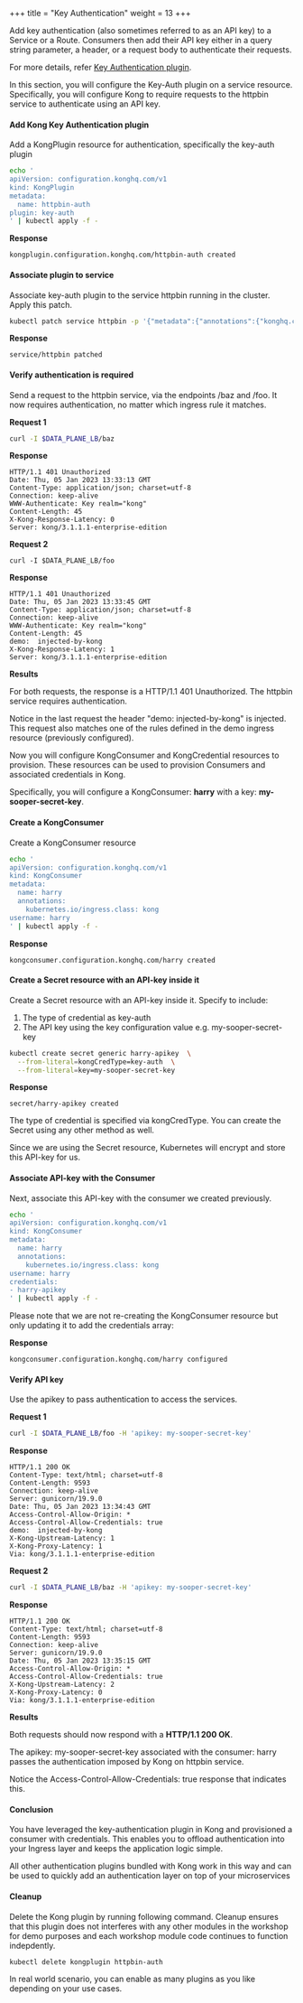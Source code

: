 +++
title = "Key Authentication"
weight = 13
+++

Add key authentication (also sometimes referred to as an API key) to a Service or a Route. Consumers then add their API key either in a query string parameter, a header, or a request body to authenticate their requests.

For more details, refer [Key Authentication plugin](https://docs.konghq.com/hub/kong-inc/key-auth/).

In this section, you will configure the  Key-Auth  plugin on a service resource. Specifically, you will configure Kong to require requests to the httpbin service to authenticate using an API key.

#### Add Kong Key Authentication plugin
Add a KongPlugin resource for authentication, specifically the key-auth plugin

```bash
echo '
apiVersion: configuration.konghq.com/v1
kind: KongPlugin
metadata:
  name: httpbin-auth
plugin: key-auth
' | kubectl apply -f -
```


**Response**

```
kongplugin.configuration.konghq.com/httpbin-auth created
```

#### Associate plugin to service
Associate key-auth plugin to the service httpbin running in the cluster. Apply  this patch. 

```bash
kubectl patch service httpbin -p '{"metadata":{"annotations":{"konghq.com/plugins":"httpbin-auth"}}}'
```

**Response**

```
service/httpbin patched
```

#### Verify authentication is required
Send a request to the httpbin service, via the endpoints  /baz and /foo.  It now requires authentication, no matter which ingress rule it matches. 

**Request 1**

```bash
curl -I $DATA_PLANE_LB/baz
```

**Response**

```
HTTP/1.1 401 Unauthorized
Date: Thu, 05 Jan 2023 13:33:13 GMT
Content-Type: application/json; charset=utf-8
Connection: keep-alive
WWW-Authenticate: Key realm="kong"
Content-Length: 45
X-Kong-Response-Latency: 0
Server: kong/3.1.1.1-enterprise-edition
```


**Request 2**

```
curl -I $DATA_PLANE_LB/foo
```

**Response**

```
HTTP/1.1 401 Unauthorized
Date: Thu, 05 Jan 2023 13:33:45 GMT
Content-Type: application/json; charset=utf-8
Connection: keep-alive
WWW-Authenticate: Key realm="kong"
Content-Length: 45
demo:  injected-by-kong
X-Kong-Response-Latency: 1
Server: kong/3.1.1.1-enterprise-edition
```

**Results**

For both requests, the response is a HTTP/1.1 401 Unauthorized. The httpbin service requires authentication. 

Notice in the last request the header "demo: injected-by-kong" is injected. This request also matches one of the rules defined in the demo ingress resource (previously configured). 

Now you will configure KongConsumer and KongCredential resources to provision. These resources can be used to provision Consumers and associated credentials in Kong.

Specifically, you will configure a KongConsumer: **harry** with a key: **my-sooper-secret-key**. 

#### Create a KongConsumer
Create a KongConsumer resource

```bash
echo '
apiVersion: configuration.konghq.com/v1
kind: KongConsumer
metadata:
  name: harry
  annotations:
    kubernetes.io/ingress.class: kong
username: harry
' | kubectl apply -f -
```


**Response**

```
kongconsumer.configuration.konghq.com/harry created
```

#### Create a Secret resource with an API-key inside it

Create a Secret resource with an API-key inside it. Specify to include:
1. The type of credential as key-auth
2. The API key using the key configuration value e.g. my-sooper-secret-key

```bash
kubectl create secret generic harry-apikey  \
  --from-literal=kongCredType=key-auth  \
  --from-literal=key=my-sooper-secret-key
```

**Response**

```
secret/harry-apikey created
```

The type of credential is specified via kongCredType. You can create the Secret using any other method as well.

Since we are using the Secret resource, Kubernetes will encrypt and store this API-key for us.

#### Associate API-key with the Consumer

Next, associate this API-key with the consumer we created previously.

```bash
echo '
apiVersion: configuration.konghq.com/v1
kind: KongConsumer
metadata:
  name: harry
  annotations:
    kubernetes.io/ingress.class: kong
username: harry
credentials:
- harry-apikey
' | kubectl apply -f -
```

Please note that we are not re-creating the KongConsumer resource but only updating it to add the credentials array:

**Response**

```
kongconsumer.configuration.konghq.com/harry configured
```

#### Verify API key

Use the apikey to pass authentication to access the services.

**Request 1**

```bash
curl -I $DATA_PLANE_LB/foo -H 'apikey: my-sooper-secret-key'
```

**Response**

```
HTTP/1.1 200 OK
Content-Type: text/html; charset=utf-8
Content-Length: 9593
Connection: keep-alive
Server: gunicorn/19.9.0
Date: Thu, 05 Jan 2023 13:34:43 GMT
Access-Control-Allow-Origin: *
Access-Control-Allow-Credentials: true
demo:  injected-by-kong
X-Kong-Upstream-Latency: 1
X-Kong-Proxy-Latency: 1
Via: kong/3.1.1.1-enterprise-edition
```
**Request 2**

```bash
curl -I $DATA_PLANE_LB/baz -H 'apikey: my-sooper-secret-key'
```

**Response**

```
HTTP/1.1 200 OK
Content-Type: text/html; charset=utf-8
Content-Length: 9593
Connection: keep-alive
Server: gunicorn/19.9.0
Date: Thu, 05 Jan 2023 13:35:15 GMT
Access-Control-Allow-Origin: *
Access-Control-Allow-Credentials: true
X-Kong-Upstream-Latency: 2
X-Kong-Proxy-Latency: 0
Via: kong/3.1.1.1-enterprise-edition
```

**Results**

Both requests should now respond with a  **HTTP/1.1 200 OK**.

The apikey: my-sooper-secret-key associated with the consumer: harry passes the authentication imposed by Kong on httpbin service.  

Notice the Access-Control-Allow-Credentials: true response that indicates this. 


#### Conclusion

You have leveraged the key-authentication plugin in Kong and provisioned a consumer with credentials. This enables you to offload authentication into your Ingress layer and keeps the application logic simple.

All other authentication plugins bundled with Kong work in this way and can be used to quickly add an authentication layer on top of your microservices

#### Cleanup

Delete the Kong plugin by running following command. Cleanup ensures that this plugin does not interferes with any other modules in the workshop for demo purposes and each workshop module code continues to function indepdently.

```bash
kubectl delete kongplugin httpbin-auth
```

In real world scenario, you can enable as many plugins as you like depending on your use cases.